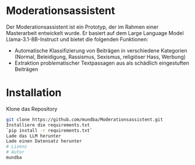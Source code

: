 # Moderationsassistent
Der Moderationsassistent ist ein Prototyp, der im Rahmen einer Masterarbeit entwickelt wurde. Er basiert auf dem Large Language Model Llama-3.1-8B-Instruct und bietet die folgenden Funktionen:

- Automatische Klassifizierung von Beiträgen in verschiedene Kategorien (Normal, Beleidigung, Rassismus, Sexismus, religiöser Hass, Werbung)
- Extraktion problematischer Textpassagen aus als schädlich eingestuften Beiträgen
# Installation
Klone das Repository  
```bash
git clone https://github.com/mundba/Moderationsassistent.git
Installiere die requirements.txt  
`pip install -r requirements.txt`  
Lade das LLM herunter
Lade einen Datensatz herunter
# Lizenz
# Autor
mundba
